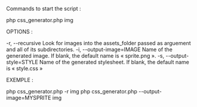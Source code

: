 Commands to start the script :

php css_generator.php img

OPTIONS :

-r, --recursive
Look for images into the assets_folder passed as arguement and all of its subdirectories.
-i, --output-image=IMAGE
Name of the generated image. If blank, the default name is « sprite.png ».
-s, --output-style=STYLE
Name of the generated stylesheet. If blank, the default name is « style.css »

EXEMPLE :

php css_generator.php -r img
php css_generator.php --output-image=MYSPRITE img

